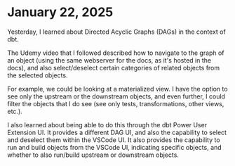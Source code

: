 # January 22, 2025

Yesterday, I learned about Directed Acyclic Graphs (DAGs) in the context of dbt.

The Udemy video that I followed described how to navigate to the graph of an object (using the same webserver for the docs, as it's hosted in the docs), and also select/deselect certain categories of related objects from the selected objects.

For example, we could be looking at a materialized view. I have the option to see only the upstream or the downstream objects, and even further, I could filter the objects that I do see (see only tests, transformations, other views, etc.).

I also learned about being able to do this through the dbt Power User Extension UI. It provides a different DAG UI, and also the capability to select and deselect them within the VSCode UI. It also provides the capability to run and build objects from the VSCode UI, indicating specific objects, and whether to also run/build upstream or downstream objects.